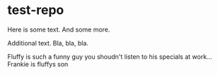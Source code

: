 # test-repo

Here is some text. 
And some more.

Additional text. Bla, bla, bla.

Fluffy is such a funny guy you shoudn't listen to his specials at work...
Frankie is fluffys son
